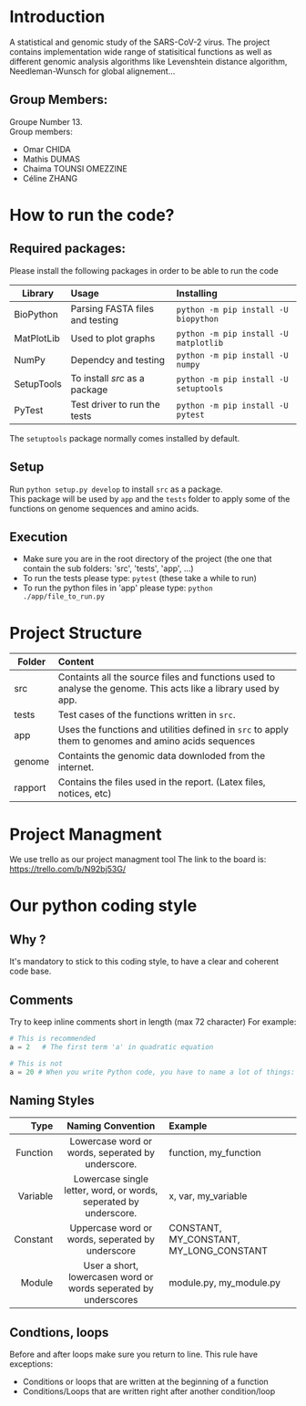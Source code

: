 # Introduction
A statistical and genomic study of the SARS-CoV-2 virus.
The project contains implementation wide range of statisitical functions as well as different genomic analysis algorithms like Levenshtein distance algorithm, Needleman-Wunsch for global alignement...

## Group Members:
Groupe Number 13.\
Group members:
* Omar CHIDA
* Mathis DUMAS
* Chaima TOUNSI OMEZZINE
* Céline ZHANG

# How to run the code?
## Required packages:
Please install the following packages in order to be able to run the code

|Library |Usage|Installing|
|----|:-------|:-------|
|BioPython|Parsing FASTA files and testing| `python -m pip install -U biopython`|
|MatPlotLib|Used to plot graphs|`python -m pip install -U matplotlib`|
|NumPy|Dependcy and testing| `python -m pip install -U numpy`|
|SetupTools|To install *src* as a package| `python -m pip install -U setuptools`|
|PyTest|Test driver to run the  tests| `python -m pip install -U pytest`|

The `setuptools` package normally comes installed by default.
## Setup
Run `python setup.py develop` to install `src` as a package.\
This package will be used by `app` and the `tests` folder to apply some of the functions on genome sequences and amino acids.
## Execution
- Make sure you are in the root directory of the project (the one that contain the sub folders: 'src', 'tests', 'app', ...)
- To run the tests please type: `pytest` (these take a while to run)
- To run the python files in 'app' please type: `python ./app/file_to_run.py`

# Project Structure
|Folder |Content|
|----|:-------|
|src|Containts all the source files and functions used to analyse the genome. This acts like a library used by app.|
|tests|Test cases of the functions written in `src`.|
|app|Uses the functions and utilities defined in `src` to apply them to genomes and amino acids sequences|
|genome|Containts the genomic data downloded from the internet.|
|rapport|Contains the files used in the report. (Latex files, notices, etc)|

# Project Managment
We use trello as our project managment tool
The link to the board is: https://trello.com/b/N92bj53G/

# Our python coding style
## Why ?
It's mandatory to stick to this coding style, to have a clear and coherent code base.
## Comments
Try to keep inline comments short in length (max 72 character)
For example:
```python
# This is recommended
a = 2   # The first term 'a' in quadratic equation

# This is not
a = 20 # When you write Python code, you have to name a lot of things: variables, functions, classes, packages, and so on. Choosing sensible names will save you time and energy later. You’ll be able to figure out, from the name, what a certain variable, function, or class represents.
```
## Naming Styles
|Type | Naming Convention|Example|
|----:|:-------:|:-------|
|Function|Lowercase word or words, seperated by underscore.|function, my_function|
|Variable|Lowercase single letter, word, or words, seperated by underscore.|x, var, my_variable|
|Constant|Uppercase word or words, seperated by underscore|CONSTANT, MY_CONSTANT, MY_LONG_CONSTANT|
|Module|User a short, lowercasen word or words seperated by underscores|module.py, my_module.py|
## Condtions, loops
Before and after loops make sure you return to line. 
This rule have exceptions:
* Conditions or loops that are written at the beginning of a function
* Conditions/Loops that are written right after another condition/loop

